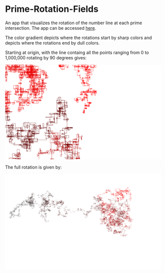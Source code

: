 # Prime-Rotation-Fields

An app that visualizes the rotation of the number line at each prime intersection. The app can be accessed [here]().

The color gradient depicts where the rotations start by sharp colors and depicts where the rotations end by dull colors.

Starting at origin, with the line containg all the points ranging from 0 to 1,000,000 rotating by 90 degrees gives: 

![](https://github.com/alexandreLamarre/Prime-Rotation-Fields/blob/main/primes%20full.png)

The full rotation is given by:

![](https://github.com/alexandreLamarre/Prime-Rotation-Fields/blob/main/primes%20origin.png)

